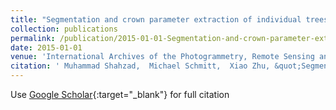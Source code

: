 ```yaml
---
title: "Segmentation and crown parameter extraction of individual trees in an airborne TomoSAR point cloud"
collection: publications
permalink: /publication/2015-01-01-Segmentation-and-crown-parameter-extraction-of-individual-trees-in-an-airborne-TomoSAR-point-cloud
date: 2015-01-01
venue: 'International Archives of the Photogrammetry, Remote Sensing and Spatial Information Sciences'
citation: ' Muhammad Shahzad,  Michael Schmitt,  Xiao Zhu, &quot;Segmentation and crown parameter extraction of individual trees in an airborne TomoSAR point cloud.&quot; International Archives of the Photogrammetry, Remote Sensing and Spatial Information Sciences, 2015.'
---
```

Use [Google Scholar](https://scholar.google.com/scholar?q=Segmentation+and+crown+parameter+extraction+of+individual+trees+in+an+airborne+TomoSAR+point+cloud){:target="_blank"} for full citation